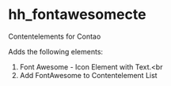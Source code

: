 hh_fontawesomecte
===================

Contentelements for Contao

Adds the following elements:

1) Font Awesome - Icon Element with Text.<br
2) Add FontAwesome to Contentelement List<br>


